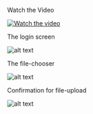 Watch the Video

[![Watch the video](https://github.com/shankar-tester901/mBaaS-with-Catalyst-example/blob/main/IMG-20210902-WA0009%20(1).jpg)](https://github.com/shankar-tester901/mBaaS-with-Catalyst-example/blob/main/InShot_20210902_172306818%20(1).mp4)



The login screen


![alt text](https://github.com/shankar-tester901/mBaaS-with-Catalyst-example/blob/main/IMG-20210902-WA0008%20(1).jpg) 





The file-chooser

![alt text](https://github.com/shankar-tester901/mBaaS-with-Catalyst-example/blob/main/IMG-20210902-WA0009%20(1).jpg)




Confirmation for file-upload

![alt text](https://github.com/shankar-tester901/mBaaS-with-Catalyst-example/blob/main/IMG-20210902-WA0012%20(1).jpg)

